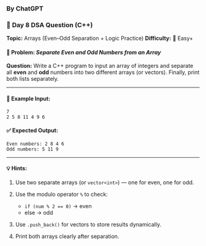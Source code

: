 ### By ChatGPT

### 🔹 **Day 8 DSA Question (C++)**

**Topic:** Arrays (Even–Odd Separation + Logic Practice)
**Difficulty:** 🔵 Easy+

#### 🧩 Problem: *Separate Even and Odd Numbers from an Array*

**Question:**
Write a C++ program to input an array of integers and separate all **even** and **odd** numbers into two different arrays (or vectors).
Finally, print both lists separately.

---

#### 🧠 **Example Input:**

```
7  
2 5 8 11 4 9 6
```

#### ✅ **Expected Output:**

```
Even numbers: 2 8 4 6  
Odd numbers: 5 11 9
```

---

#### 💡 **Hints:**

1. Use two separate arrays (or `vector<int>`) — one for even, one for odd.
2. Use the modulo operator `%` to check:

   * `if (num % 2 == 0)` → even
   * else → odd
3. Use `.push_back()` for vectors to store results dynamically.
4. Print both arrays clearly after separation.
